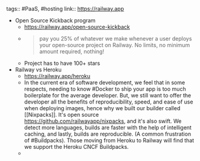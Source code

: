 ---
---

tags:: #PaaS, #hosting
link:: https://railway.app

- Open Source Kickback program
	- https://railway.app/open-source-kickback
	- > pay you 25% of whatever we make whenever a user deploys your open-source project on Railway. No limits, no minimum amount required, nothing!
	- Project has to have 100+ stars
- Railway vs Heroku
	- https://railway.app/heroku
	- In the current era of software development, we feel that in some respects, needing to know #Docker to ship your app is too much boilerplate for the average developer. But, we still want to offer the developer all the benefits of reproducibility, speed, and ease of use when deploying images, hence why we built our builder called [[Nixpacks]]. It's open source https://github.com/railwayapp/nixpacks, and it's also swift. We detect more languages, builds are faster with the help of intelligent caching, and lastly, builds are reproducible. (A common frustration of #Buildpacks). Those moving from Heroku to Railway will find that we support the Heroku CNCF Buildpacks.
	-